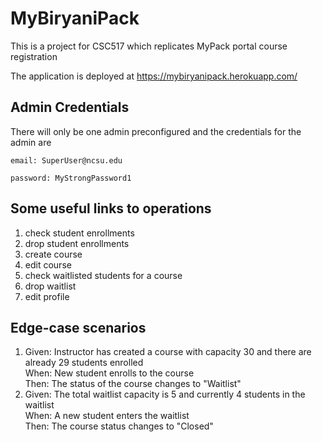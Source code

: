 # MyBiryaniPack

This is a project for CSC517 which replicates MyPack portal course registration

The application is deployed at https://mybiryanipack.herokuapp.com/

## Admin Credentials 

There will only be one admin preconfigured and the credentials for the admin are

`email: SuperUser@ncsu.edu`

`password: MyStrongPassword1`

## Some useful links to operations

1. check student enrollments
2. drop student enrollments
3. create course
4. edit course
5. check waitlisted students for a course
6. drop waitlist
7. edit profile

## Edge-case scenarios
1. Given: Instructor has created a course with capacity 30 and there are already 29 students enrolled<br> When: New student enrolls to the course<br> Then: The status of the course changes to "Waitlist"
2. Given: The total waitlist capacity is 5 and currently 4 students in the waitlist <br>When: A new student enters the waitlist<br> Then: The course status changes to "Closed"

